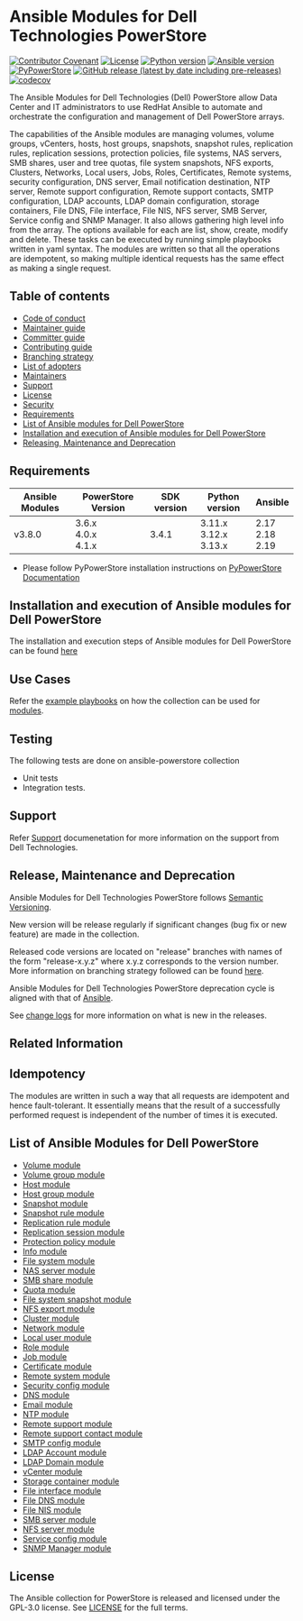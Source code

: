 # Ansible Modules for Dell Technologies PowerStore

[![Contributor Covenant](https://img.shields.io/badge/Contributor%20Covenant-v2.0%20adopted-ff69b4.svg)](https://github.com/dell/ansible-powerstore/blob/main/docs/CODE_OF_CONDUCT.md)
[![License](https://img.shields.io/github/license/dell/ansible-powerstore)](https://github.com/dell/ansible-powerstore/blob/main/LICENSE)
[![Python version](https://img.shields.io/badge/python-3.11+-blue.svg)](https://www.python.org/downloads/)
[![Ansible version](https://img.shields.io/badge/ansible-2.17+-blue.svg)](https://pypi.org/project/ansible/)
[![PyPowerStore](https://img.shields.io/github/v/release/dell/python-powerstore?include_prereleases&label=PyPowerStore&style=flat-square)](https://github.com/dell/python-powerstore/releases)
[![GitHub release (latest by date including pre-releases)](https://img.shields.io/github/v/release/dell/ansible-powerstore?include_prereleases&label=latest&style=flat-square)](https://github.com/dell/ansible-powerstore/releases)
[![codecov](https://codecov.io/gh/dell/ansible-powerstore/branch/main/graph/badge.svg)](https://app.codecov.io/gh/dell/ansible-powerstore)

The Ansible Modules for Dell Technologies (Dell) PowerStore allow Data Center and IT administrators to use RedHat Ansible to automate and orchestrate the configuration and management of Dell PowerStore arrays.

The capabilities of the Ansible modules are managing volumes, volume groups, vCenters, hosts, host groups, snapshots, snapshot rules, replication rules, replication sessions, protection policies, file systems, NAS servers, SMB shares, user and tree quotas, file system snapshots, NFS exports, Clusters, Networks, Local users, Jobs, Roles, Certificates, Remote systems, security configuration, DNS server, Email notification destination, NTP server, Remote support configuration, Remote support contacts, SMTP configuration, LDAP accounts, LDAP domain configuration, storage containers, File DNS, File interface, File NIS, NFS server, SMB Server, Service config and SNMP Manager. It also allows gathering high level info from the array. The options available for each are list, show, create, modify and delete. These tasks can be executed by running simple playbooks written in yaml syntax. The modules are written so that all the operations are idempotent, so making multiple identical requests has the same effect as making a single request.

## Table of contents

* [Code of conduct](https://github.com/dell/ansible-powerstore/blob/main/docs/CODE_OF_CONDUCT.md)
* [Maintainer guide](https://github.com/dell/ansible-powerstore/blob/main/docs/MAINTAINER_GUIDE.md)
* [Committer guide](https://github.com/dell/ansible-powerstore/blob/main/docs/COMMITTER_GUIDE.md)
* [Contributing guide](https://github.com/dell/ansible-powerstore/blob/main/docs/CONTRIBUTING.md)
* [Branching strategy](https://github.com/dell/ansible-powerstore/blob/main/docs/BRANCHING.md)
* [List of adopters](https://github.com/dell/ansible-powerstore/blob/main/docs/ADOPTERS.md)
* [Maintainers](https://github.com/dell/ansible-powerstore/blob/main/docs/MAINTAINERS.md)
* [Support](https://github.com/dell/ansible-powerstore/blob/main/docs/SUPPORT.md)
* [License](#license)
* [Security](https://github.com/dell/ansible-powerstore/blob/main/docs/SECURITY.md)
* [Requirements](#requirements)
* [List of Ansible modules for Dell PowerStore](#list-of-ansible-modules-for-dell-powerstore)
* [Installation and execution of Ansible modules for Dell PowerStore](#installation-and-execution-of-ansible-modules-for-dell-powerstore)
* [Releasing, Maintenance and Deprecation](#releasing-maintenance-and-deprecation)


## Requirements

   | **Ansible Modules** | **PowerStore Version** | **SDK version** | **Python version** | **Ansible**              |
|---------------------|-----------------------|-----------------|--------------------|--------------------------|
| v3.8.0              | 3.6.x <br> 4.0.x <br> 4.1.x | 3.4.1          | 3.11.x <br> 3.12.x <br> 3.13.x | 2.17 <br> 2.18 <br> 2.19 |


  * Please follow PyPowerStore installation instructions on [PyPowerStore Documentation](https://github.com/dell/python-powerstore)


## Installation and execution of Ansible modules for Dell PowerStore
The installation and execution steps of Ansible modules for Dell PowerStore can be found [here](https://github.com/dell/ansible-powerstore/blob/main/docs/INSTALLATION.md)


## Use Cases
Refer the [example playbooks](https://github.com/dell/ansible-powerstore/tree/main/playbooks) on how the collection can be used for [modules](https://github.com/dell/ansible-powerstore/tree/main/playbooks/modules).


## Testing
The following tests are done on ansible-powerstore collection
- Unit tests
- Integration tests.


## Support
Refer [Support](https://github.com/dell/ansible-powerstore/blob/main/docs/SUPPORT.md) documenetation for more information on the support from Dell Technologies.


## Release, Maintenance and Deprecation
Ansible Modules for Dell Technologies PowerStore follows [Semantic Versioning](https://semver.org/).

New version will be release regularly if significant changes (bug fix or new feature) are made in the collection.

Released code versions are located on "release" branches with names of the form "release-x.y.z" where x.y.z corresponds to the version number. More information on branching strategy followed can be found [here](https://github.com/dell/ansible-powerstore/blob/main/docs/BRANCHING.md).

Ansible Modules for Dell Technologies PowerStore deprecation cycle is aligned with that of [Ansible](https://docs.ansible.com/ansible/latest/dev_guide/module_lifecycle.html).

See [change logs](https://github.com/dell/ansible-powerstore/blob/main/CHANGELOG.rst) for more information on what is new in the releases.


## Related Information

## Idempotency
The modules are written in such a way that all requests are idempotent and hence fault-tolerant. It essentially means that the result of a successfully performed request is independent of the number of times it is executed.

## List of Ansible Modules for Dell PowerStore
* [Volume module](https://github.com/dell/ansible-powerstore/blob/main/docs/modules/volume.rst)
* [Volume group module](https://github.com/dell/ansible-powerstore/blob/main/docs/modules/volumegroup.rst)
* [Host module](https://github.com/dell/ansible-powerstore/blob/main/docs/modules/host.rst)
* [Host group module](https://github.com/dell/ansible-powerstore/blob/main/docs/modules/hostgroup.rst)
* [Snapshot module](https://github.com/dell/ansible-powerstore/blob/main/docs/modules/snapshot.rst)
* [Snapshot rule module](https://github.com/dell/ansible-powerstore/blob/main/docs/modules/snapshotrule.rst)
* [Replication rule module](https://github.com/dell/ansible-powerstore/blob/main/docs/modules/replicationrule.rst)
* [Replication session module](https://github.com/dell/ansible-powerstore/blob/main/docs/modules/replicationsession.rst)
* [Protection policy module](https://github.com/dell/ansible-powerstore/blob/main/docs/modules/protectionpolicy.rst)
* [Info module](https://github.com/dell/ansible-powerstore/blob/main/docs/modules/info.rst)
* [File system module](https://github.com/dell/ansible-powerstore/blob/main/docs/modules/filesystem.rst)
* [NAS server module](https://github.com/dell/ansible-powerstore/blob/main/docs/modules/nasserver.rst)
* [SMB share module](https://github.com/dell/ansible-powerstore/blob/main/docs/modules/smbshare.rst)
* [Quota module](https://github.com/dell/ansible-powerstore/blob/main/docs/modules/quota.rst)
* [File system snapshot module](https://github.com/dell/ansible-powerstore/blob/main/docs/modules/filesystem_snapshot.rst)
* [NFS export module](https://github.com/dell/ansible-powerstore/blob/main/docs/modules/nfs.rst)
* [Cluster module](https://github.com/dell/ansible-powerstore/blob/main/docs/modules/cluster.rst)
* [Network module](https://github.com/dell/ansible-powerstore/blob/main/docs/modules/network.rst)
* [Local user module](https://github.com/dell/ansible-powerstore/blob/main/docs/modules/local_user.rst)
* [Role module](https://github.com/dell/ansible-powerstore/blob/main/docs/modules/role.rst)
* [Job module](https://github.com/dell/ansible-powerstore/blob/main/docs/modules/job.rst)
* [Certificate module](https://github.com/dell/ansible-powerstore/blob/main/docs/modules/certificate.rst)
* [Remote system module](https://github.com/dell/ansible-powerstore/blob/main/docs/modules/remotesystem.rst)
* [Security config module](https://github.com/dell/ansible-powerstore/blob/main/docs/modules/security_config.rst)
* [DNS module](https://github.com/dell/ansible-powerstore/blob/main/docs/modules/dns.rst)
* [Email module](https://github.com/dell/ansible-powerstore/blob/main/docs/modules/email.rst)
* [NTP module](https://github.com/dell/ansible-powerstore/blob/main/docs/modules/ntp.rst)
* [Remote support module](https://github.com/dell/ansible-powerstore/blob/main/docs/modules/remote_support.rst)
* [Remote support contact module](https://github.com/dell/ansible-powerstore/blob/main/docs/modules/remote_support_contact.rst)
* [SMTP config module](https://github.com/dell/ansible-powerstore/blob/main/docs/modules/smtp_config.rst)
* [LDAP Account module](https://github.com/dell/ansible-powerstore/blob/main/docs/modules/ldap_account.rst)
* [LDAP Domain module](https://github.com/dell/ansible-powerstore/blob/main/docs/modules/ldap_domain.rst)
* [vCenter module](https://github.com/dell/ansible-powerstore/blob/main/docs/modules/vcenter.rst)
* [Storage container module](https://github.com/dell/ansible-powerstore/blob/main/docs/modules/storage_container.rst)
* [File interface module](https://github.com/dell/ansible-powerstore/blob/main/docs/modules/file_interface.rst)
* [File DNS module](https://github.com/dell/ansible-powerstore/blob/main/docs/modules/file_dns.rst)
* [File NIS module](https://github.com/dell/ansible-powerstore/blob/main/docs/modules/file_nis.rst)
* [SMB server module](https://github.com/dell/ansible-powerstore/blob/main/docs/modules/smb_server.rst)
* [NFS server module](https://github.com/dell/ansible-powerstore/blob/main/docs/modules/nfs_server.rst)
* [Service config module](https://github.com/dell/ansible-powerstore/blob/main/docs/modules/service_config.rst)
* [SNMP Manager module](https://github.com/dell/ansible-powerstore/blob/main/docs/modules/snmp_manager.rst)


## License
The Ansible collection for PowerStore is released and licensed under the GPL-3.0 license. See [LICENSE](https://github.com/dell/ansible-powerstore/blob/main/LICENSE) for the full terms.